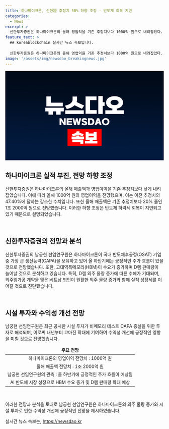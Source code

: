 ```yaml
---
title: 하나마이크론, 신한證 추정치 50% 하향 조정 - 반도체 회복 지연
categories:
  - News
excerpt: >
  신한투자증권은 하나마이크론의 올해 영업익을 기존 추정치보다 1000억 원으로 내려잡았다. 이는 지난해 추정치 대비 47.40%의 감소다. 올해 매출액도 기존 추정치 대비 20% 줄여 1조 2000억 원으로 전망했다. 하지만 남궁현 신한투자증권 선임연구원은 하나마이크론이 국내 반도체후공정(OSAT) 기업 중 가장 큰 생산능력(CAPA)을 보유하고 있어 긍정적인 주가 흐름이 있을 것으로 전망했다. AI 반도체 시장 성장으로 고대역폭메모리(HBM) 수요가 증가하며 D램 판매량이 늘어날 것으로 분석했다.
feature_text: >
  ## koreablockchain 실시간 뉴스 속보입니다.

  신한투자증권은 하나마이크론의 올해 영업익을 기존 추정치보다 1000억 원으로 내려잡았다. 이는 지난해 추정치 대비 47.40%의 감소다. 올해 매출액도 기존 추정치 대비 20% 줄여 1조 2000억 원으로 전망했다. 하지만 남궁현 신한투자증권 선임연구원은 하나마이크론이 국내 반도체후공정(OSAT) 기업 중 가장 큰 생산능력(CAPA)을 보유하고 있어 긍정적인 주가 흐름이 있을 것으로 전망했다. AI 반도체 시장 성장으로 고대역폭메모리(HBM) 수요가 증가하며 D램 판매량이 늘어날 것으로 분석했다.
image: '/assets/img/newsdao_breakingnews.jpg'
---
```


<p><img src="/assets/img/newsdao_breakingnews.jpg" alt="koreablockchain 속보" /></p>

<h2 data-ke-size="size26">하나마이크론 실적 부진, 전망 하향 조정</h2>

<p>신한투자증권은 하나마이크론의 올해 매출액과 영업이익을 기존 추정치보다 낮게 내려 잡았습니다. 이에 따라 올해 1000억 원의 영업이익을 전망했으며, 이는 이전 추정치의 47.40%에 달하는 감소한 수치입니다. 또한 올해 매출액은 기존 추정치보다 20% 줄인 1조 2000억 원으로 전망했습니다. 이러한 하향 조정은 반도체 하락세 회복이 지연되고 있기 때문으로 설명되었습니다.</p>

<p data-ke-size="size16">&nbsp;</p>

<h2 data-ke-size="size26">신한투자증권의 전망과 분석</h2>

<p>신한투자증권의 남궁현 선임연구원은 하나마이크론이 국내 반도체후공정(OSAT) 기업 중 가장 큰 생산능력(CAPA)을 보유하고 있어 올 하반기에는 긍정적인 주가 흐름이 있을 것으로 전망했습니다. 또한, 고대역폭메모리(HBM)이 수요가 증가하며 D램 판매량이 늘어날 것으로 분석하고 있습니다. 특히, D램 외주 물량 증가에 따른 수혜가 기대되며, 외주임가공 계약을 맺은 베트남 법인이 원활한 외주 물량 증가와 함께 실적 성장세를 이어갈 것으로 진단했습니다.</p>

<p data-ke-size="size16">&nbsp;</p>

<h2 data-ke-size="size26">시설 투자와 수익성 개선 전망</h2>

<p>남궁현 선임연구원은 최근 공시한 시설 투자가 비메모리 테스트 CAPA 증설을 위한 투자로 해석되며, 이로써 내년부터 고마진 확대에 기여하여 수익성 개선에 긍정적인 영향을 미칠 것으로 전망했습니다.</p>

<table>
<thead>
<tr>
<td style="text-align: center; height: 17px;"><b>주요 전망</b></td>
</tr>
</thead>
<tbody>
<tr>
<td style="text-align: center; height: 17px;">하나마이크론의 영업이익 전망치 : 1000억 원</td>
</tr>
<tr>
<td style="text-align: center; height: 17px;">올해 매출액 전망치 : 1조 2000억 원</td>
</tr>
<tr>
<td style="text-align: center; height: 17px;">남궁현 선임연구원의 관측 : 올 하반기에 긍정적인 주가 흐름이 예상됨</td>
</tr>
<tr>
<td style="text-align: center; height: 17px;">AI 반도체 시장 성장으로 HBM 수요 증가 및 D램 판매량 확대 예상</td>
</tr>
</tbody>
</table>

<p data-ke-size="size16">&nbsp;</p>

<p>이러한 전망과 분석을 토대로 남궁현 선임연구원은 하나마이크론의 외주 물량 증가와 시설 투자로 인한 수익성 개선에 긍정적인 전망을 제시하였습니다.</p>
실시간 뉴스 속보는, <a href="https://newsdao.kr" rel="dofollow">https://newsdao.kr</a>


